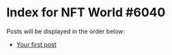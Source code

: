 # Index for NFT World #6040
Posts will be displayed in the order below:

- [Your first post](./001-first.md)

